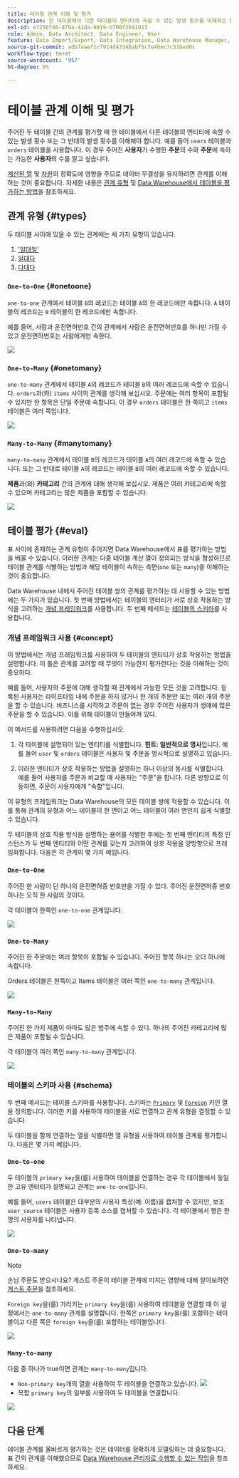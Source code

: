 ```yaml
---
title: 테이블 관계 이해 및 평가
description: 한 테이블에서 다른 테이블의 엔티티에 속할 수 있는 발생 횟수를 이해하는 방법에 대해 알아봅니다.
exl-id: e7256f46-879a-41da-9919-b700f2691013
role: Admin, Data Architect, Data Engineer, User
feature: Data Import/Export, Data Integration, Data Warehouse Manager, Commerce Tables
source-git-commit: adb7aaef1cf914d43348abf5c7e4bec7c51bed0c
workflow-type: tm+mt
source-wordcount: '957'
ht-degree: 0%

---
```


# 테이블 관계 이해 및 평가

주어진 두 테이블 간의 관계를 평가할 때 한 테이블에서 다른 테이블의 엔티티에 속할 수 있는 발생 횟수 또는 그 반대의 발생 횟수를 이해해야 합니다. 예를 들어 `users` 테이블과 `orders` 테이블을 사용합니다. 이 경우 주어진 **사용자**&#x200B;가 수행한 **주문**&#x200B;의 수와 **주문**&#x200B;에 속하는 가능한 **사용자**&#x200B;의 수를 알고 싶습니다.

[계산된 열](../data-warehouse-mgr/creating-calculated-columns.md) 및 [차원](../data-warehouse-mgr/manage-data-dimensions-metrics.md)의 정확도에 영향을 주므로 데이터 무결성을 유지하려면 관계를 이해하는 것이 중요합니다. 자세한 내용은 [관계 유형](#types) 및 [Data Warehouse에서 테이블을 평가하는 방법](#eval)을 참조하세요.

## 관계 유형 {#types}

두 테이블 사이에 있을 수 있는 관계에는 세 가지 유형이 있습니다.

1. [&#39;일대일&#39;](#onetoone)
1. [일대다](#onetomany)
1. [다대다](#manytomany)

### `One-to-One` {#onetoone}

`one-to-one` 관계에서 테이블 `B`의 레코드는 테이블 `A`의 한 레코드에만 속합니다. `A` 테이블의 레코드는 `B` 테이블의 한 레코드에만 속합니다.

예를 들어, 사람과 운전면허번호 간의 관계에서 사람은 운전면허번호를 하나만 가질 수 있고 운전면허번호는 사람에게만 속한다.

![](../../assets/one-to-one.png)

### `One-to-Many` {#onetomany}

`one-to-many` 관계에서 테이블 `A`의 레코드가 테이블 `B`의 여러 레코드에 속할 수 있습니다. `orders`과(와) `items` 사이의 관계를 생각해 보십시오. 주문에는 여러 항목이 포함될 수 있지만 한 항목은 단일 주문에 속합니다. 이 경우 `orders` 테이블은 한 쪽이고 `items` 테이블은 여러 쪽입니다.

![](../../assets/one-to-many_001.png)

### `Many-to-Many` {#manytomany}

`many-to-many` 관계에서 테이블 `B`의 레코드가 테이블 `A`의 여러 레코드에 속할 수 있습니다. 또는 그 반대로 테이블 `A`의 레코드는 테이블 `B`의 여러 레코드에 속할 수 있습니다.

**제품**&#x200B;과(와) **카테고리** 간의 관계에 대해 생각해 보십시오. 제품은 여러 카테고리에 속할 수 있으며 카테고리는 많은 제품을 포함할 수 있습니다.

![](../../assets/many-to-many.png)

## 테이블 평가 {#eval}

표 사이에 존재하는 관계 유형이 주어지면 Data Warehouse에서 표를 평가하는 방법을 배울 수 있습니다. 이러한 관계는 다중 테이블 계산 열이 정의되는 방식을 형성하므로 테이블 관계를 식별하는 방법과 해당 테이블이 속하는 측면(`one` 또는 `many`)을 이해하는 것이 중요합니다.

Data Warehouse 내에서 주어진 테이블 쌍의 관계를 평가하는 데 사용할 수 있는 방법에는 두 가지가 있습니다. 첫 번째 방법에서는 테이블의 엔터티가 서로 상호 작용하는 방식을 고려하는 [개념 프레임워크](#concept)를 사용합니다. 두 번째 메서드는 [테이블의 스키마](#schema)를 사용합니다.

### 개념 프레임워크 사용 {#concept}

이 방법에서는 개념 프레임워크를 사용하여 두 테이블의 엔티티가 상호 작용하는 방법을 설명합니다. 이 틀은 관계를 고려할 때 무엇이 가능한지 평가한다는 것을 이해하는 것이 중요하다.

예를 들어, 사용자와 주문에 대해 생각할 때 관계에서 가능한 모든 것을 고려합니다. 등록된 사용자는 라이프타임 내에 주문을 하지 않거나 한 개의 주문만 또는 여러 개의 주문을 할 수 있습니다. 비즈니스를 시작하고 주문이 없는 경우 주어진 사용자가 생애에 많은 주문을 할 수 있습니다. 이를 위해 테이블이 만들어져 있다.

이 메서드를 사용하려면 다음을 수행하십시오.

1. 각 테이블에 설명되어 있는 엔티티를 식별합니다. **힌트: 일반적으로 명사**&#x200B;입니다. 예를 들어 `user` 및 `orders` 테이블은 사용자 및 주문을 명시적으로 설명하고 있습니다.

1. 이러한 엔티티가 상호 작용하는 방법을 설명하는 하나 이상의 동사를 식별합니다. 예를 들어 사용자를 주문과 비교할 때 사용자는 &quot;주문&quot;을 합니다. 다른 방향으로 이동하면, 주문이 사용자에게 &quot;속함&quot;입니다.

이 유형의 프레임워크는 Data Warehouse의 모든 테이블 쌍에 적용할 수 있습니다. 이를 통해 관계의 유형과 어느 테이블이 한 면이고 어느 테이블이 여러 면인지 쉽게 식별할 수 있습니다.

두 테이블의 상호 작용 방식을 설명하는 용어를 식별한 후에는 첫 번째 엔티티의 특정 인스턴스가 두 번째 엔티티와 어떤 관계를 갖는지 고려하여 상호 작용을 양방향으로 프레임화합니다. 다음은 각 관계의 몇 가지 예입니다.

### `One-to-One`

주어진 한 사람이 단 하나의 운전면허증 번호만을 가질 수 있다. 주어진 운전면허증 번호 하나는 오직 한 사람의 것이다.

각 테이블이 한쪽인 `one-to-one` 관계입니다.

![](../../assets/one-to-one3.png)

### `One-to-Many`

주어진 한 주문에는 여러 항목이 포함될 수 있습니다. 주어진 항목 하나는 오더 하나에 속합니다.

Orders 테이블은 한쪽이고 Items 테이블은 여러 쪽인 `one-to-many` 관계입니다.

![](../../assets/one-to-many3.png)

### `Many-to-Many`

주어진 한 가지 제품이 아마도 많은 범주에 속할 수 있다. 하나의 주어진 카테고리에 많은 제품이 포함될 수 있습니다.

각 테이블이 여러 쪽인 `many-to-many` 관계입니다.

![](../../assets/many-to-many3.png)

### 테이블의 스키마 사용 {#schema}

두 번째 메서드는 테이블 스키마를 사용합니다. 스키마는 [`Primary`](https://en.wikipedia.org/wiki/Unique_key) 및 [`Foreign`](https://en.wikipedia.org/wiki/Foreign_key) 키인 열을 정의합니다. 이러한 키를 사용하여 테이블을 서로 연결하고 관계 유형을 결정할 수 있습니다.

두 테이블을 함께 연결하는 열을 식별하면 열 유형을 사용하여 테이블 관계를 평가합니다. 다음은 몇 가지 예입니다.

### `One-to-one`

두 테이블의 `primary key`을(를) 사용하여 테이블을 연결하는 경우 각 테이블에서 동일한 고유 엔터티가 설명되고 관계는 `one-to-one`입니다.

예를 들어, `users` 테이블은 대부분의 사용자 특성(예: 이름)을 캡처할 수 있지만, 보조 `user_source` 테이블은 사용자 등록 소스를 캡처할 수 있습니다. 각 테이블에서 행은 한 명의 사용자를 나타냅니다.

![](../../assets/one-to-one1.png)

### `One-to-many`

>[!NOTE]
>
>손님 주문도 받으시나요? 게스트 주문이 테이블 관계에 미치는 영향에 대해 알아보려면 [게스트 주문](../data-warehouse-mgr/guest-orders.md)을 참조하세요.

`Foreign key`을(를) 가리키는 `primary key`을(를) 사용하여 테이블을 연결할 때 이 설정에서는 `one-to-many` 관계를 설명합니다. 한쪽은 `primary key`을(를) 포함하는 테이블이고 다른 쪽은 `foreign key`을(를) 포함하는 테이블입니다.

![](../../assets/one-to-many1.png)

### `Many-to-many`

다음 중 하나가 true이면 관계는 `many-to-many`입니다.

* `Non-primary key`개의 열을 사용하여 두 테이블을 연결하고 있습니다.
  ![](../../assets/many-to-many1.png)
* 복합 `primary key`의 일부를 사용하여 두 테이블을 연결합니다.

![](../../assets/many-to-mnay2.png)

## 다음 단계

테이블 관계를 올바르게 평가하는 것은 데이터를 정확하게 모델링하는 데 중요합니다. 표 간의 관계를 이해했으므로 [Data Warehouse 관리자로 수행할 수 있는 작업](../data-warehouse-mgr/tour-dwm.md)을 참조하세요.
